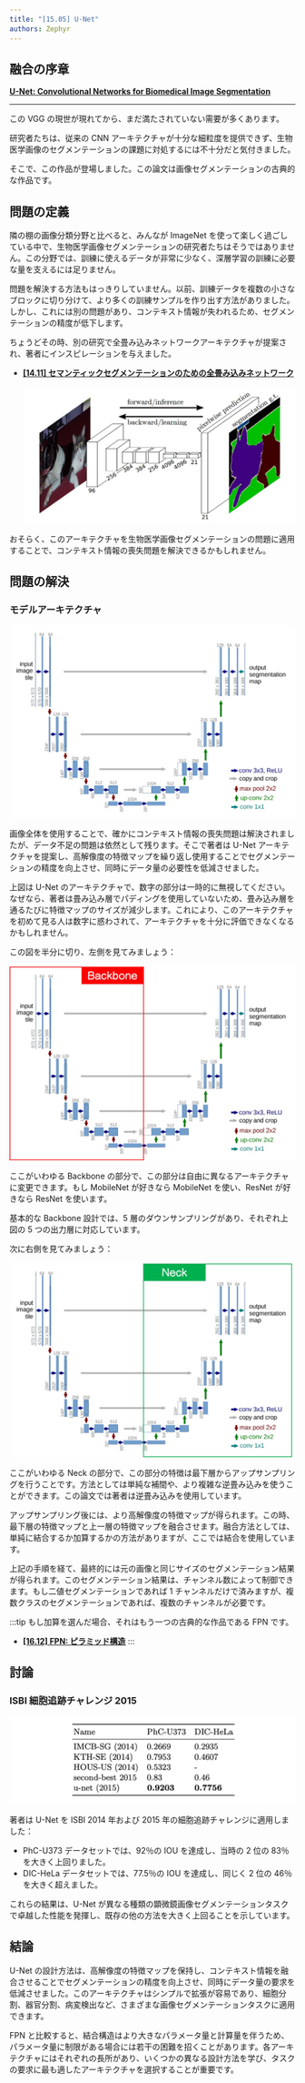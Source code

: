 ```yaml
---
title: "[15.05] U-Net"
authors: Zephyr
---
```


## 融合の序章

[**U-Net: Convolutional Networks for Biomedical Image Segmentation**](https://arxiv.org/abs/1505.04597)

---

この VGG の現世が現れてから、まだ満たされていない需要が多くあります。

研究者たちは、従来の CNN アーキテクチャが十分な細粒度を提供できず、生物医学画像のセグメンテーションの課題に対処するには不十分だと気付きました。

そこで、この作品が登場しました。この論文は画像セグメンテーションの古典的な作品です。

## 問題の定義

隣の棚の画像分類分野と比べると、みんなが ImageNet を使って楽しく過ごしている中で、生物医学画像セグメンテーションの研究者たちはそうではありません。この分野では、訓練に使えるデータが非常に少なく、深層学習の訓練に必要な量を支えるには足りません。

問題を解決する方法もはっきりしていません。以前、訓練データを複数の小さなブロックに切り分けて、より多くの訓練サンプルを作り出す方法がありました。しかし、これには別の問題があり、コンテキスト情報が失われるため、セグメンテーションの精度が低下します。

ちょうどその時、別の研究で全畳み込みネットワークアーキテクチャが提案され、著者にインスピレーションを与えました。

- [**[14.11] セマンティックセグメンテーションのための全畳み込みネットワーク**](https://arxiv.org/abs/1411.4038)

  ![fcn arch](./img/img3.jpg)

おそらく、このアーキテクチャを生物医学画像セグメンテーションの問題に適用することで、コンテキスト情報の喪失問題を解決できるかもしれません。

## 問題の解決

### モデルアーキテクチャ

![U-Net arch](./img/img1.jpg)

画像全体を使用することで、確かにコンテキスト情報の喪失問題は解決されましたが、データ不足の問題は依然として残ります。そこで著者は U-Net アーキテクチャを提案し、高解像度の特徴マップを繰り返し使用することでセグメンテーションの精度を向上させ、同時にデータ量の必要性を低減させました。

上図は U-Net のアーキテクチャで、数字の部分は一時的に無視してください。なぜなら、著者は畳み込み層でパディングを使用していないため、畳み込み層を通るたびに特徴マップのサイズが減少します。これにより、このアーキテクチャを初めて見る人は数字に惑わされて、アーキテクチャを十分に評価できなくなるかもしれません。

この図を半分に切り、左側を見てみましょう：

![U-Net arch left](./img/img4.jpg)

ここがいわゆる Backbone の部分で、この部分は自由に異なるアーキテクチャに変更できます。もし MobileNet が好きなら MobileNet を使い、ResNet が好きなら ResNet を使います。

基本的な Backbone 設計では、5 層のダウンサンプリングがあり、それぞれ上図の 5 つの出力層に対応しています。

次に右側を見てみましょう：

![U-Net arch right](./img/img5.jpg)

ここがいわゆる Neck の部分で、この部分の特徴は最下層からアップサンプリングを行うことです。方法としては単純な補間や、より複雑な逆畳み込みを使うことができます。この論文では著者は逆畳み込みを使用しています。

アップサンプリング後には、より高解像度の特徴マップが得られます。この時、最下層の特徴マップと上一層の特徴マップを融合させます。融合方法としては、単純に結合するか加算するかの方法がありますが、ここでは結合を使用しています。

上記の手順を経て、最終的には元の画像と同じサイズのセグメンテーション結果が得られます。このセグメンテーション結果は、チャンネル数によって制御できます。もし二値セグメンテーションであれば 1 チャンネルだけで済みますが、複数クラスのセグメンテーションであれば、複数のチャンネルが必要です。

:::tip
もし加算を選んだ場合、それはもう一つの古典的な作品である FPN です。

- [**[16.12] FPN: ピラミッド構造**](../1612-fpn/index.md)
  :::

## 討論

### ISBI 細胞追跡チャレンジ 2015

![isbi](./img/img2.jpg)

著者は U-Net を ISBI 2014 年および 2015 年の細胞追跡チャレンジに適用しました：

- PhC-U373 データセットでは、92％の IOU を達成し、当時の 2 位の 83％を大きく上回りました。
- DIC-HeLa データセットでは、77.5％の IOU を達成し、同じく 2 位の 46％を大きく超えました。

これらの結果は、U-Net が異なる種類の顕微鏡画像セグメンテーションタスクで卓越した性能を発揮し、既存の他の方法を大きく上回ることを示しています。

## 結論

U-Net の設計方法は、高解像度の特徴マップを保持し、コンテキスト情報を融合させることでセグメンテーションの精度を向上させ、同時にデータ量の要求を低減させました。このアーキテクチャはシンプルで拡張が容易であり、細胞分割、器官分割、病変検出など、さまざまな画像セグメンテーションタスクに適用できます。

FPN と比較すると、結合構造はより大きなパラメータ量と計算量を伴うため、パラメータ量に制限がある場合には若干の困難を招くことがあります。各アーキテクチャにはそれぞれの長所があり、いくつかの異なる設計方法を学び、タスクの要求に最も適したアーキテクチャを選択することが重要です。

